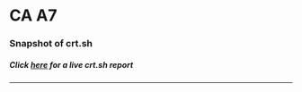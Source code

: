 # CA A7
### Snapshot of crt.sh
##### Click [here](https://crt.sh/?q=B191EDEB4CB772C7983150C047517F50BD9221C8CBC9349A11D0CC3E7EF72BFD) for a live crt.sh report

---
